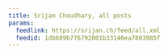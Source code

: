 ```yaml
---
title: Srijan Choudhary, all posts
params:
  feedlink: https://srijan.ch/feed/all.xml
  feedid: 1db689b776792801b33146ea7803985f
---
```

